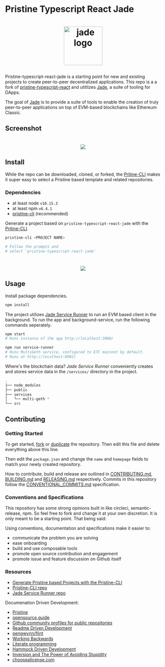 # Pristine Typescript React Jade

<h1 align="center">
  <p><a href="https://jade.builders"><img alt="jade logo" src="https://raw.githubusercontent.com/etclabscore/jade-media-assets/master/jade-logo-light/jade-logo-light%20(PNG)/256x256.png" alt="jade.builders" width="125"></a></p>
</h1>

Pristine-typescript-react-jade is a starting point for new and existing projects to create peer-to-peer decentralized applications. This repo is a a fork of [pristine-typescript-react](https://github.com/etclabscore/pristine-typescript-react) and utitlizes [Jade](https://jade.builders/), a suite of tooling for DApps. 

The goal of [Jade](https://jade.builders) is to provide a suite of tools to enable the creation of truly peer-to-peer applications on top of EVM-based blockchains like Ethereum Classic.

## Screenshot
<h1 align="center">
  <img src="https://github.com/etclabscore/jade-media-assets/blob/master/screenshots/p-tsc-react-jade-exampleDApp.png?raw=true">
</h1>

## Install

While the repo can be downloaded, cloned, or forked, the [Pritine-CLI](https://github.com/etclabscore/pristine-cli) makes it super easy to select a Pristine based template and related repositories.

### Dependencies

- at least node `v10.15.3`
- at least npm `v6.4.1`
- [pristine-cli](https://github.com/etclabscore/pristine-cli) (recommended)

Generate a project based on `pristine-typescript-react-jade` with the [Pritine-CLI](https://github.com/etclabscore/pristine-cli).

```bash
pristine-cli <PROJECT NAME>

# Follow the prompts and
# select 'pristine-typescript-react-jade'
```

<h1 align="center">
  <img src="https://github.com/etclabscore/jade-media-assets/blob/master/screenshots/pristine-cli-generate-jade-project.gif?raw=true">
</h1>

## Usage

Install package dependencies. 

```bash
npm install
```

The project utilizes [Jade Service Runner](https://github.com/etclabscore/jade-service-runner) to run an EVM based client in the background.  To run the app and background-service, run the following commands seperately.

```bash
npm start
# Runs instance of the app http://localhost:3000/
```

```bash
npm run service-runner
# Runs MultiGeth service, configured to ETC mainnet by default.
# Runs at http://localhost:8002/
```

Where's the blockchain data? _Jade Service Runner_ conveniently creates and stores service data in the `/services/` directory in the project.

```bash
.
├── node_modules
├── public
├── services
│   └── multi-geth *
└── src
```

## Contributing

### Getting Started

To get started, [fork](https://help.github.com/articles/fork-a-repo/) or [duplicate](https://help.github.com/articles/duplicating-a-repository/) the repository. Then edit this file and delete everything above this line.

Then edit the `package.json` and change the `name` and `homepage` fields to match your newly created repository.

How to contribute, build and release are outlined in [CONTRIBUTING.md](CONTRIBUTING.md), [BUILDING.md](BUILDING.md) and [RELEASING.md](RELEASING.md) respectively. Commits in this repository follow the [CONVENTIONAL_COMMITS.md](CONVENTIONAL_COMMITS.md) specification.

### Conventions and Specifications

This repository has some strong opinions built in like circleci, semantic-release, npm. So feel free to fork and change it at your own discretion. It is only meant to be a starting point. That being said:

Using conventions, documentation and specifications make it easier to:
- communicate the problem you are solving
- ease onboarding
- build and use composable tools
- promote open source contribution and engagement
- promote issue and feature discussion on Github itself

### Resources
- [Generate Pristine based Projects with the Pristine-CLI](https://www.youtube.com/watch?v=vdNJp2_gvTM)
- [Pristine-CLI repo](https://github.com/etclabscore/pristine-cli)
- [Jade Service Runner repo](https://github.com/etclabscore/jade-service-runner)

Documenation Driven Development:
- [Pristine](https://github.com/etclabscore/pristine)
- [opensource.guide](https://opensource.guide/)
- [Github community profiles for public repositories](https://help.github.com/articles/about-community-profiles-for-public-repositories/)
- [Readme Driven Development](http://tom.preston-werner.com/2010/08/23/readme-driven-development.html)
- [pengwynn/flint](https://github.com/pengwynn/flint)
- [Working Backwards](https://www.allthingsdistributed.com/2006/11/working_backwards.html)
- [Literate programming](https://en.wikipedia.org/wiki/Literate_programming)
- [Hammock Driven Development](https://www.youtube.com/watch?v=f84n5oFoZBc)
- [Inversion and The Power of Avoiding Stupidity](https://fs.blog/2013/10/inversion/)
- [choosealicense.com](http://choosealicense.com)
